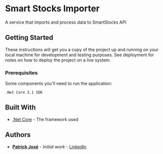 # Smart Stocks Importer

A service that imports and process data to SmartStocks API 

## Getting Started

These instructions will get you a copy of the project up and running on your local machine for development and testing purposes. See deployment for notes on how to deploy the project on a live system.

### Prerequisites

Some components you'll need to run the application:

```
.Net Core 3.1 SDK
```

<!-- ### Installing

A step by step series of examples that tell you how to get a development env running

Say what the step will be

```
Give the example
```

And repeat

```
until finished
```

End with an example of getting some data out of the system or using it for a little demo

## Running the tests

Explain how to run the automated tests for this system

### Break down into end to end tests

Explain what these tests test and why

```
Give an example
```

### And coding style tests

Explain what these tests test and why

```
Give an example
```

## Deployment

Add additional notes about how to deploy this on a live system -->

## Built With

* [.Net Core](https://docs.microsoft.com/pt-br/dotnet/core/) - The framework used

<!--## Contributing

Please read [CONTRIBUTING.md](https://gist.github.com/PurpleBooth/b24679402957c63ec426) for details on our code of conduct, and the process for submitting pull requests to us. -->

<!--## Versioning

We use [SemVer](http://semver.org/) for versioning. For the versions available, see the [tags on this repository](https://github.com/your/project/tags). -->

## Authors

* **[Patrick José](https://github.com/patrick-jose)** - *Initial work* - [LinkedIn](https://www.linkedin.com/in/patrick-jos%C3%A9-08080674/)

<!--See also the list of [contributors](https://github.com/your/project/contributors) who participated in this project.

## License

This project is licensed under the MIT License - see the [LICENSE.md](LICENSE.md) file for details

## Acknowledgments

* Hat tip to anyone whose code was used
* Inspiration
* etc-->
